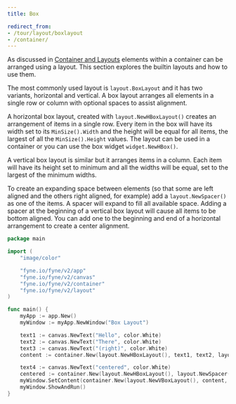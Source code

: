 ```yaml
---
title: Box

redirect_from:
- /tour/layout/boxlayout
- /container/
---
```


As discussed in [Container and Layouts](/explore/container) elements
within a container can be arranged using a layout. This section explores
the builtin layouts and how to use them.

The most commonly used layout is `layout.BoxLayout` and it has two variants,
horizontal and vertical. A box layout arranges all elements in a single
row or column with optional spaces to assist alignment.

A horizontal box layout, created with `layout.NewHBoxLayout()` creates
an arrangement of items in a single row. Every item in the box will
have its width set to its `MinSize().Width` and the height will be
equal for all items, the largest of all the `MinSize().Height` values.
The layout can be used in a container or you can use the box widget
`widget.NewHBox()`.

A vertical box layout is similar but it arranges items in a column.
Each item will have its height set to minimum and all the widths will
be equal, set to the largest of the minimum widths.

To create an expanding space between elements (so that some are left
aligned and the others right aligned, for example) add a `layout.NewSpacer()`
as one of the items. A spacer will expand to fill all available space.
Adding a spacer at the beginning of a vertical box layout will cause
all items to be bottom aligned. You can add one to the beginning and
end of a horizontal arrangement to create a center alignment.

```go
package main

import (
	"image/color"

	"fyne.io/fyne/v2/app"
	"fyne.io/fyne/v2/canvas"
	"fyne.io/fyne/v2/container"
	"fyne.io/fyne/v2/layout"
)

func main() {
	myApp := app.New()
	myWindow := myApp.NewWindow("Box Layout")

	text1 := canvas.NewText("Hello", color.White)
	text2 := canvas.NewText("There", color.White)
	text3 := canvas.NewText("(right)", color.White)
	content := container.New(layout.NewHBoxLayout(), text1, text2, layout.NewSpacer(), text3)

	text4 := canvas.NewText("centered", color.White)
	centered := container.New(layout.NewHBoxLayout(), layout.NewSpacer(), text4, layout.NewSpacer())
	myWindow.SetContent(container.New(layout.NewVBoxLayout(), content, centered))
	myWindow.ShowAndRun()
}
```
